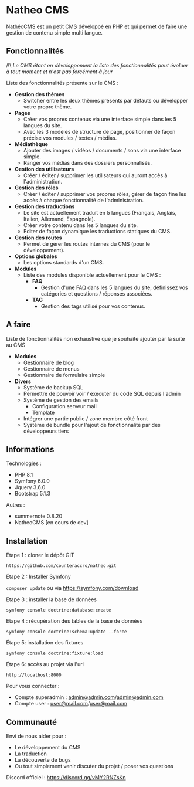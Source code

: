 # Natheo CMS

NathéoCMS est un petit CMS développé en PHP et qui permet de faire une gestion de contenu simple multi langue.

Fonctionnalités
- 

/!\ *Le CMS étant en développement la liste des fonctionnalités peut évoluer à tout moment et n'est pas forcément à jour*

Liste des fonctionnalités présente sur le CMS :
- **Gestion des thèmes**
  - Switcher entre les deux thèmes présents par défauts ou développer votre propre thème.
- **Pages**
  - Créer vos propres contenus via une interface simple dans les 5 langues du site.
  - Avec les 3 modèles de structure de page, positionner de façon précise vos modules / textes / médias. 
- **Médiathèque**
  - Ajouter des images / vidéos / documents / sons via une interface simple.
  - Ranger vos médias dans des dossiers personnalisés.
- **Gestion des utilisateurs**
  - Créer / éditer / supprimer les utilisateurs qui auront accès à l'administration.
- **Gestion des rôles**
  - Créer / éditer / supprimer vos propres rôles, gérer de façon fine les accès à chaque fonctionnalité de l'administration.
- **Gestion des traductions**
  - Le site est actuellement traduit en 5 langues (Français, Anglais, Italien, Allemand, Espagnole).
  - Créer votre contenu dans les 5 langues du site.
  - Editer de façon dynamique les traductions statiques du CMS.
- **Gestion des routes**
  - Permet de gérer les routes internes du CMS (pour le développement).
- **Options globales**
  - Les options standards d'un CMS.
- **Modules**
  - Liste des modules disponible actuellement pour le CMS :
    - **FAQ**
      - Gestion d'une FAQ dans les 5 langues du site, définissez vos catégories et questions / réponses associées.
    - **TAG**
      - Gestion des tags utilisé pour vos contenus.

A faire
-

Liste de fonctionnalités non exhaustive que je souhaite ajouter par la suite au CMS

- **Modules**
  - Gestionnaire de blog
  - Gestionnaire de menus
  - Gestionnaire de formulaire simple
- **Divers**
    - Système de backup SQL
    - Permettre de pouvoir voir / executer du code SQL depuis l'admin
    - Système de gestion des emails
      - Configuration serveur mail
      - Template
    - Intégrer une partie public / zone membre côté front
    - Système de bundle pour l'ajout de fonctionnalité par des développeurs tiers

Informations
-
Technologies :
 - PHP 8.1
 - Symfony 6.0.0
 - Jquery 3.6.0
 - Bootstrap 5.1.3
 
Autres :
 - summernote 0.8.20
 - NatheoCMS [en cours de dev]

Installation
-

Étape 1 : cloner le dépôt GIT

`https://github.com/counteraccro/natheo.git`

Étape 2 : Installer Symfony

`composer update` ou via https://symfony.com/download

Étape 3 : installer la base de données

`symfony console doctrine:database:create`

Étape 4 : récupération des tables de la base de données

`symfony console doctrine:schema:update --force`

Étape 5: installation des fixtures

`symfony console doctrine:fixture:load`

Étape 6: accès au projet via l'url

`http://localhost:8000`

Pour vous connecter : 
 - Compte superadmin : admin@admin.com/admin@admin.com
 - Compte user : user@mail.com/user@mail.com

Communauté
-

Envi de nous aider pour :
- Le développement du CMS
- La traduction
- La découverte de bugs
- Ou tout simplement venir discuter du projet / poser vos questions

Discord officiel : https://discord.gg/vMY2RNZsKn